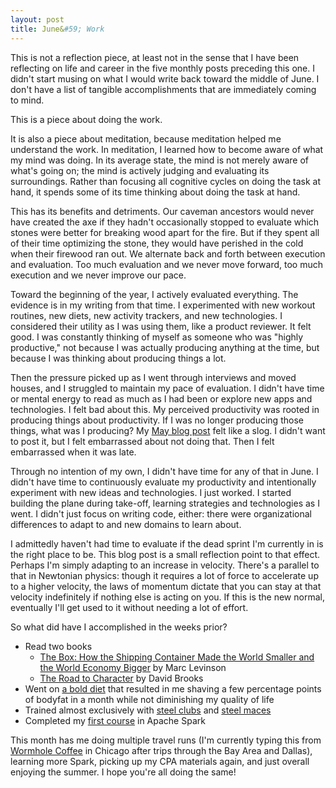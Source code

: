```yaml
---
layout: post
title: June&#59; Work
---
```


This is not a reflection piece, at least not in the sense that I have been reflecting on life and career in the five monthly posts preceding this one. I didn't start musing on what I would write back toward the middle of June. I don't have a list of tangible accomplishments that are immediately coming to mind.

This is a piece about doing the work.

It is also a piece about meditation, because meditation helped me understand the work. In meditation, I learned how to become aware of what my mind was doing. In its average state, the mind is not merely aware of what's going on; the mind is actively judging and evaluating its surroundings. Rather than focusing all cognitive cycles on doing the task at hand, it spends some of its time thinking about doing the task at hand. 

This has its benefits and detriments. Our caveman ancestors would never have created the axe if they hadn't occasionally stopped to evaluate which stones were better for breaking wood apart for the fire. But if they spent all of their time optimizing the stone, they would have perished in the cold when their firewood ran out. We alternate back and forth between execution and evaluation. Too much evaluation and we never move forward, too much execution and we never improve our pace.

Toward the beginning of the year, I actively evaluated everything. The evidence is in my writing from that time. I experimented with new workout routines, new diets, new activity trackers, and new technologies. I considered their utility as I was using them, like a product reviewer. It felt good. I was constantly thinking of myself as someone who was "highly productive," not because I was actually producing anything at the time, but because I was thinking about producing things a lot. 

Then the pressure picked up as I went through interviews and moved houses, and I struggled to maintain my pace of evaluation. I didn't have time or mental energy to read as much as I had been or explore new apps and technologies. I felt bad about this. My perceived productivity was rooted in producing things about productivity. If I was no longer producing those things, what was I producing? My [May blog post](http://josephmosby.com/2016/05/30/a-may-recap.html) felt like a slog. I didn't want to post it, but I felt embarrassed about not doing that. Then I felt embarrassed when it was late.

Through no intention of my own, I didn't have time for any of that in June. I didn't have time to continuously evaluate my productivity and intentionally experiment with new ideas and technologies. I just worked. I started building the plane during take-off, learning strategies and technologies as I went. I didn't just focus on writing code, either: there were organizational differences to adapt to and new domains to learn about.

I admittedly haven't had time to evaluate if the dead sprint I'm currently in is the right place to be. This blog post is a small reflection point to that effect. Perhaps I'm simply adapting to an increase in velocity. There's a parallel to that in Newtonian physics: though it requires a lot of force to accelerate up to a higher velocity, the laws of momentum dictate that you can stay at that velocity indefinitely if nothing else is acting on you. If this is the new normal, eventually I'll get used to it without needing a lot of effort. 

So what did have I accomplished in the weeks prior? 

  - Read two books
    - [The Box: How the Shipping Container Made the World Smaller and the World Economy Bigger](http://amzn.to/29ElCh2) by Marc Levinson
    - [The Road to Character](http://amzn.to/29uV0Ri) by David Brooks
  - Went on [a bold diet](https://en.wikipedia.org/wiki/Slow-Carb_Diet) that resulted in me shaving a few percentage points of bodyfat in a month while not diminishing my quality of life
  - Trained almost exclusively with [steel clubs](https://www.onnit.com/onnit-steel-clubs/) and [steel maces](https://www.onnit.com/onnit-steel-mace/)
  - Completed my [first course](https://www.edx.org/course/introduction-apache-spark-uc-berkeleyx-cs105x) in Apache Spark

This month has me doing multiple travel runs (I'm currently typing this from [Wormhole Coffee](http://www.thewormhole.us/) in Chicago after trips through the Bay Area and Dallas), learning more Spark, picking up my CPA materials again, and just overall enjoying the summer. I hope you're all doing the same!
